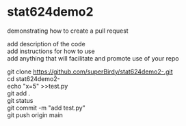 # stat624demo2
demonstrating how to create a pull request

add description of the code\
add instructions for how to use\
add anything that will facilitate and promote use of your repo


git clone https://github.com/superBirdy/stat624demo2-.git \
cd stat624demo2-\
echo "x=5" >>test.py\
git add .\
git status\
git commit -m "add test.py"\
git push origin main
